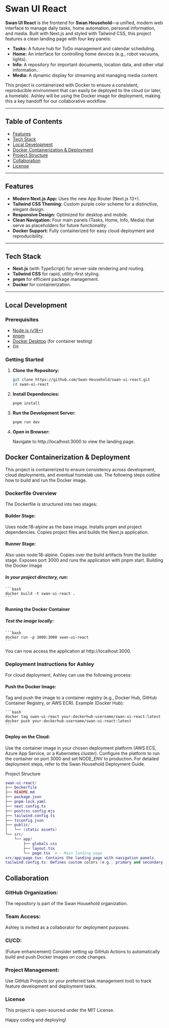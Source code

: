 # Swan UI React

**Swan UI React** is the frontend for **Swan Household**—a unified, modern web interface to manage daily tasks, home automation, personal information, and media. Built with Next.js and styled with Tailwind CSS, this project features a clean landing page with four key panels:

- **Tasks:** A future hub for ToDo management and calendar scheduling.
- **Home:** An interface for controlling home devices (e.g., robot vacuums, lights).
- **Info:** A repository for important documents, location data, and other vital information.
- **Media:** A dynamic display for streaming and managing media content.

This project is containerized with Docker to ensure a consistent, reproducible environment that can easily be deployed to the cloud (or later, a homelab). Ashley will be using the Docker image for deployment, making this a key handoff for our collaborative workflow.

---

## Table of Contents

- [Features](#features)
- [Tech Stack](#tech-stack)
- [Local Development](#local-development)
- [Docker Containerization & Deployment](#docker-containerization--deployment)
- [Project Structure](#project-structure)
- [Collaboration](#collaboration)
- [License](#license)

---

## Features

- **Modern Next.js App:** Uses the new App Router (Next.js 13+).
- **Tailwind CSS Theming:** Custom purple color scheme for a distinctive, elegant design.
- **Responsive Design:** Optimized for desktop and mobile.
- **Clean Navigation:** Four main panels (Tasks, Home, Info, Media) that serve as placeholders for future functionality.
- **Docker Support:** Fully containerized for easy cloud deployment and reproducibility.

---

## Tech Stack

- **Next.js** (with TypeScript) for server-side rendering and routing.
- **Tailwind CSS** for rapid, utility-first styling.
- **pnpm** for efficient package management.
- **Docker** for containerization.

---

## Local Development

### Prerequisites

- [Node.js (v18+)](https://nodejs.org/)
- [pnpm](https://pnpm.io/)
- [Docker Desktop](https://www.docker.com/products/docker-desktop) (for container testing)
- Git

### Getting Started

1. **Clone the Repository:**

   ```bash
   git clone https://github.com/Swan-Household/swan-ui-react.git
   cd swan-ui-react
   ```

1. **Install Dependencies:**

    ```bash
    pnpm install
    ```

1. **Run the Development Server:**
    ```bash
    pnpm run dev
    ```

1. **Open in Browser:**

    Navigate to http://localhost:3000 to view the landing page.

## Docker Containerization & Deployment

This project is containerized to ensure consistency across development, cloud deployments, and eventual homelab use. The following steps outline how to build and run the Docker image.

### Dockerfile Overview
The Dockerfile is structured into two stages:

#### Builder Stage:
Uses node:18-alpine as the base image.
Installs pnpm and project dependencies.
Copies project files and builds the Next.js application.

#### Runner Stage:
Also uses node:18-alpine.
Copies over the build artifacts from the builder stage.
Exposes port 3000 and runs the application with pnpm start.
Building the Docker Image
##### In your project directory, run:
    ```bash
    docker build -t swan-ui-react .
    ```
#### Running the Docker Container
##### Test the image locally:
    ```bash
    docker run -p 3000:3000 swan-ui-react
    ```
You can now access the application at http://localhost:3000.

### Deployment Instructions for Ashley
For cloud deployment, Ashley can use the following process:

#### Push the Docker Image:

Tag and push the image to a container registry (e.g., Docker Hub, GitHub Container Registry, or AWS ECR).
Example (Docker Hub):

    ```bash
    docker tag swan-ui-react your-dockerhub-username/swan-ui-react:latest
    docker push your-dockerhub-username/swan-ui-react:latest
    ```

#### Deploy on the Cloud:

Use the container image in your chosen deployment platform (AWS ECS, Azure App Service, or a Kubernetes cluster).
Configure the platform to run the container on port 3000 and set NODE_ENV to production.
For detailed deployment steps, refer to the Swan Household Deployment Guide.

Project Structure
```lua
swan-ui-react/
├── Dockerfile
├── README.md
├── package.json
├── pnpm-lock.yaml
├── next.config.ts
├── postcss.config.mjs
├── tailwind.config.ts
├── tsconfig.json
├── public/
│   └── (static assets)
└── src/
    └── app/
        ├── globals.css
        ├── layout.tsx
        └── page.tsx  <-- Main landing page
src/app/page.tsx: Contains the landing page with navigation panels.
tailwind.config.ts: Defines custom colors (e.g., primary and secondary for the purple theme).
```

## Collaboration
### GitHub Organization:
The repository is part of the Swan Household organization.

### Team Access:
Ashley is invited as a collaborator for deployment purposes.

### CI/CD:
(Future enhancement) Consider setting up GitHub Actions to automatically build and push Docker images on code changes.

### Project Management:
Use GitHub Projects (or your preferred task management tool) to track feature development and deployment tasks.

### License
This project is open-sourced under the MIT License.

Happy coding and deploying!
